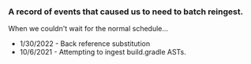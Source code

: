 ### A record of events that caused us to need to batch reingest.

When we couldn't wait for the normal schedule...

* 1/30/2022 - Back reference substitution
* 10/6/2021 - Attempting to ingest build.gradle ASTs.
